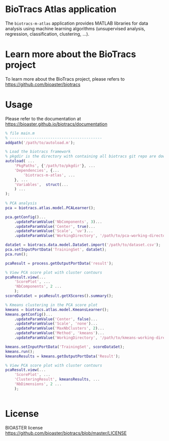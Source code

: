 # BioTracs Atlas application

The `biotracs-m-atlas` application provides MATLAB libraries for data analysis using machine learning algorithms (unsupervised analysis, regression, classification, clustering, ...).

# Learn more about the BioTracs project

To learn more about the BioTracs project, please refers to https://github.com/bioaster/biotracs

# Usage

Please refer to the documentation at https://bioaster.github.io/biotracs/documentation

```matlab
% file main.m
% -----------------------------------------
addpath('/path/to/autoload.m');

% Load the biotracs framework
% pkgdir is the directory with containing all biotracs git repo are downloaded
autoload( ...
	'PkgPaths', {'/path/to/pkgdir'}, ...
	'Dependencies', {...
		'biotracs-m-atlas', ...
	}, ...
	'Variables',  struct(...
	) ...
);
	
% PCA analysis
pca = biotracs.atlas.model.PCALearner();

pca.getConfig()...
	.updateParamValue('NbComponents', 3)...
	.updateParamValue('Center', true)...
	.updateParamValue('Scale', 'uv')...
	.updateParamValue('WorkingDirectory', '/path/to/pca-working-directory/');

dataSet = biotracs.data.model.DataSet.import('/path/to/dataset.csv');
pca.setInputPortData('TrainingSet', dataSet);
pca.run();

pcaResult = process.getOutputPortData('result');

% View PCA score plot with cluster contours
pcaResult.view(...
	'ScorePlot', ...
	'NbComponents', 2 ...
	);
scoreDataSet = pcaResult.getXScores().summary();

% Kmeans clustering in the PCA score plot
kmeans = biotracs.atlas.model.KmeansLearner();
kmeans.getConfig()...
	.updateParamValue('Center', false)...
	.updateParamValue('Scale', 'none')...
	.updateParamValue('MaxNbClusters', 2)...
	.updateParamValue('Method', 'kmeans')...
	.updateParamValue('WorkingDirectory', '/path/to/kmeans-working-directory/');

kmeans.setInputPortData('TrainingSet', scoreDataSet);
kmeans.run();
kmeansResults = kmeans.getOutputPortData('Result');

% View PCA score plot with cluster contours
pcaResult.view(...
	'ScorePlot', ...
	'ClusteringResult', kmeansResults, ...
	'NbDimensions', 2 ...
	);
				
```

# License

BIOASTER license https://github.com/bioaster/biotracs/blob/master/LICENSE
